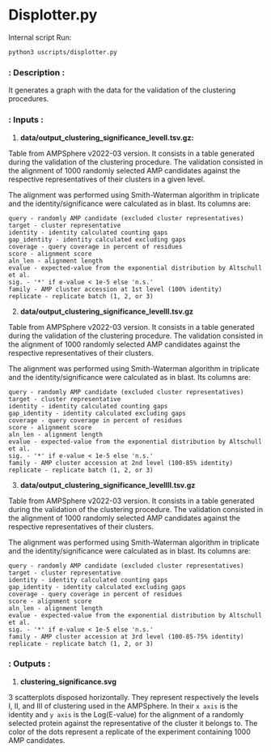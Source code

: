 # Displotter.py

Internal script
Run:

```
python3 uscripts/displotter.py
```

### : Description :

It generates a graph with the data for the validation of the clustering
procedures.

### : Inputs :

1. **data/output_clustering_significance_levelI.tsv.gz:**

Table from AMPSphere v2022-03 version. It consists in a table generated during
the validation of the clustering procedure. The validation consisted in the
alignment of 1000 randomly selected AMP candidates against the respective
representatives of their clusters in a given level.

The alignment was performed using Smith-Waterman algorithm in triplicate and
the identity/significance were calculated as in blast. Its columns are:
    
    query - randomly AMP candidate (excluded cluster representatives)
    target - cluster representative
    identity - identity calculated counting gaps
    gap_identity - identity calculated excluding gaps
    coverage - query coverage in percent of residues
    score - alignment score
    aln_len - alignment length
    evalue - expected-value from the exponential distribution by Altschull et al.
    sig. - '*' if e-value < 1e-5 else 'n.s.'
    family - AMP cluster accession at 1st level (100% identity)
    replicate - replicate batch (1, 2, or 3)


2. **data/output_clustering_significance_levelII.tsv.gz**

Table from AMPSphere v2022-03 version. It consists in a table generated during
the validation of the clustering procedure. The validation consisted in the
alignment of 1000 randomly selected AMP candidates against the respective
representatives of their clusters.

The alignment was performed using Smith-Waterman algorithm in triplicate and
the identity/significance were calculated as in blast. Its columns are:
    
    query - randomly AMP candidate (excluded cluster representatives)
    target - cluster representative
    identity - identity calculated counting gaps
    gap_identity - identity calculated excluding gaps
    coverage - query coverage in percent of residues
    score - alignment score
    aln_len - alignment length
    evalue - expected-value from the exponential distribution by Altschull et al.
    sig. - '*' if e-value < 1e-5 else 'n.s.'
    family - AMP cluster accession at 2nd level (100-85% identity)
    replicate - replicate batch (1, 2, or 3)

3. **data/output_clustering_significance_levelIII.tsv.gz**

Table from AMPSphere v2022-03 version. It consists in a table generated during
the validation of the clustering procedure. The validation consisted in the
alignment of 1000 randomly selected AMP candidates against the respective
representatives of their clusters.

The alignment was performed using Smith-Waterman algorithm in triplicate and
the identity/significance were calculated as in blast. Its columns are:
    
    query - randomly AMP candidate (excluded cluster representatives)
    target - cluster representative
    identity - identity calculated counting gaps
    gap_identity - identity calculated excluding gaps
    coverage - query coverage in percent of residues
    score - alignment score
    aln_len - alignment length
    evalue - expected-value from the exponential distribution by Altschull et al.
    sig. - '*' if e-value < 1e-5 else 'n.s.'
    family - AMP cluster accession at 3rd level (100-85-75% identity)
    replicate - replicate batch (1, 2, or 3)

### : Outputs :

1. **clustering_significance.svg**

3 scatterplots disposed horizontally. They represent respectively the levels I, II, and III of
clustering used in the AMPSphere. In their `x axis` is the identity and `y axis` is the Log(E-value)
for the alignment of a randomly selected protein against the representative of the cluster it belongs
to. The color of the dots represent a replicate of the experiment containing 1000 AMP candidates.

